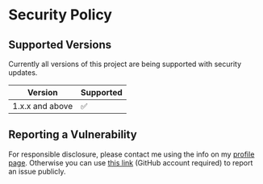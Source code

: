 # Security Policy

## Supported Versions

Currently all versions of this project are
being supported with security updates.

| Version         | Supported          |
| --------------- | ------------------ |
| 1.x.x and above | :white_check_mark: |

## Reporting a Vulnerability

For responsible disclosure, please contact me using the info on my [profile page](https://github.com/thomasleplus). Otherwise you can use [this link](https://github.com/leplusorg/tasker/issues/new?assignees=thomasleplus&labels=security&template=security_vulnerability.md&title=%5BVULN%5D) (GitHub account required) to report an issue publicly.
